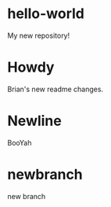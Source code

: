 # hello-world
My new repository!
# Howdy
Brian's new readme changes. 
# Newline
BooYah
# newbranch
new branch